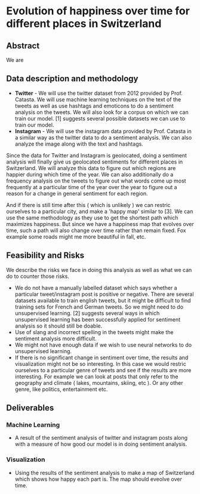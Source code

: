 # Evolution of happiness over time for different places in Switzerland

## Abstract
We are

## Data description and methodology
* **Twitter** - We will use the twitter dataset from 2012 provided by Prof. Catasta. We will use machine learning techniques on the text of the tweets as well as use hashtags and emoticons to do a sentiment analysis on the tweets. We will also look for a corpus on which we can train our model. [1] suggests several possible datasets we can use to train our model.
* **Instagram** -  We will use the instagram data provided by Prof. Catasta in a similar way as the twitter data to do a sentiment analysis. We can also analyze the image along with the text and hashtags.

Since the data for Twitter and Instagram is geolocated, doing a sentiment analysis will finally give us geolocated sentiments for different places in Switzerland. We will analyze this data to figure out which regions are happier during which time of the year. We can also additionally do a frequency analysis on the tweets to figure out what words come up most frequently at a particular time of the year over the year to figure out a reason for a change in general sentiment for each region.

And if there is still time after this ( which is unlikely ) we can restric ourselves to a particular city, and make a 'happy map' similar to [3]. We can use the same methodology as they use to get the shortest path which maximizes happiness. But since we have a happiness map that evolves over time, such a path will also change over time rather than remain fixed. Fox example some roads might me more beautiful in fall, etc.

## Feasibility and Risks
We describe the risks we face in doing this analysis as well as what we can do to counter those risks.
* We do not have a manually labelled dataset which says whether a particular tweet/instagram post is positive or negative. There are several datasets available to train english tweets, but it might be difficult to find training sets for French and German tweets. So we might need to do unsupervised learning. [2] suggests several ways in which unsupervised learning has been successfully applied for sentiment analysis so it should still be doable.
* Use of slang and incorrect spelling in the tweets might make the sentiment analysis more difficult.
* We might not have enough data if we wish to use neural networks to do unsupervised learning.
* If there is no significant change in sentiment over time, the results and visualization might not be so interesting. In this case we would restric ourselves to a particular genre of tweets and see if the results are more interesting. For example we can look at posts that only refer to the geography and climate ( lakes, mountains, skiing, etc ). Or any other genre, like politics, entertainment etc.

## Deliverables
### Machine Learning
* A result of the sentiment analysis of twitter and instagram posts along with a measure of how good our model is in doing sentiment analysis.
### Visualization
* Using the results of the sentiment analysis to make a map of Switzerland which shows how happy each part is. The map should eveolve over time.
